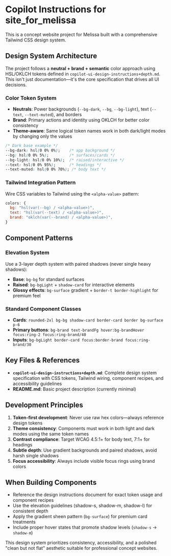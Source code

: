 # Copilot Instructions for site_for_melissa

This is a concept website project for Melissa built with a comprehensive Tailwind CSS design system.

## Design System Architecture

The project follows a **neutral + brand + semantic** color approach using HSL/OKLCH tokens defined in `copilot-ui-design-instructions+depth.md`. This isn't just documentation—it's the core specification that drives all UI decisions.

### Color Token System
- **Neutrals**: Power backgrounds (`--bg-dark`, `--bg`, `--bg-light`), text (`--text`, `--text-muted`), and borders
- **Brand**: Primary actions and identity using OKLCH for better color consistency
- **Theme-aware**: Same logical token names work in both dark/light modes by changing only the values

```css
/* Dark base example */
--bg-dark: hsl(0 0% 0%);    /* app background */
--bg: hsl(0 0% 5%);         /* surfaces/cards */  
--bg-light: hsl(0 0% 10%);  /* raised/interactive */
--text: hsl(0 0% 95%);      /* headings */
--text-muted: hsl(0 0% 70%); /* body text */
```

### Tailwind Integration Pattern
Wire CSS variables to Tailwind using the `<alpha-value>` pattern:
```js
colors: {
  bg: "hsl(var(--bg) / <alpha-value>)",
  text: "hsl(var(--text) / <alpha-value>)",
  brand: "oklch(var(--brand) / <alpha-value>)",
}
```

## Component Patterns

### Elevation System
Use a 3-layer depth system with paired shadows (never single heavy shadows):
- **Base**: `bg-bg` for standard surfaces
- **Raised**: `bg-bgLight` + `shadow-card` for interactive elements
- **Glossy effects**: `bg-surface` gradient + `border-t border-highlight` for premium feel

### Standard Component Classes
- **Cards**: `rounded-2xl bg-bg shadow-card border-card border bg-surface p-6`
- **Primary buttons**: `bg-brand text-brandFg hover:bg-brandHover focus:ring-2 focus:ring-brand/40`
- **Inputs**: `bg-bgLight border-card focus:border-brand focus:ring-brand/30`

## Key Files & References

- **`copilot-ui-design-instructions+depth.md`**: Complete design system specification with CSS tokens, Tailwind wiring, component recipes, and accessibility guidelines
- **README.md**: Basic project description (currently minimal)

## Development Principles

1. **Token-first development**: Never use raw hex colors—always reference design tokens
2. **Theme consistency**: Components must work in both light and dark modes using the same token names
3. **Contrast compliance**: Target WCAG 4.5:1+ for body text, 7:1+ for headings
4. **Subtle depth**: Use gradient backgrounds and paired shadows, avoid harsh single shadows
5. **Focus accessibility**: Always include visible focus rings using brand colors

## When Building Components

- Reference the design instructions document for exact token usage and component recipes
- Use the elevation guidelines (shadow-s, shadow-m, shadow-l) for consistent depth
- Apply the gradient sheen pattern (`bg-surface`) for premium card treatments
- Include proper hover states that promote shadow levels (`shadow-s` → `shadow-m`)

This design system prioritizes consistency, accessibility, and a polished "clean but not flat" aesthetic suitable for professional concept websites.